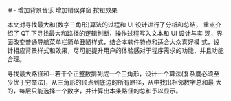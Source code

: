 ＃-
增加背景音乐
增加错误弹窗
按钮效果

本文对寻找最大和(数字三角形)算法的过程和 UI 设计进行了分析和总结， 重点介绍了 QT 下寻找最大和路径的逻辑判断，操作过程写入文本和 UI 设计与实 现，界面改变普通导航菜单栏简单丑陋样式，结合本软件特点和适合大众喜好模 式，设计相应背景样式和效果，尽可能提升用户的体验感对于程序需求的功能，并且功能合理。

寻找最大路径和--若干个正整数排列成一个三角形，设计一个算法(复杂度必须至 少优于穷举法)，从三角形的顶点到底边的所有路径，从中找出相邻数字总和最 大的，每层只能选择一个数字，并计算出本条路径的总和予以显示。 
